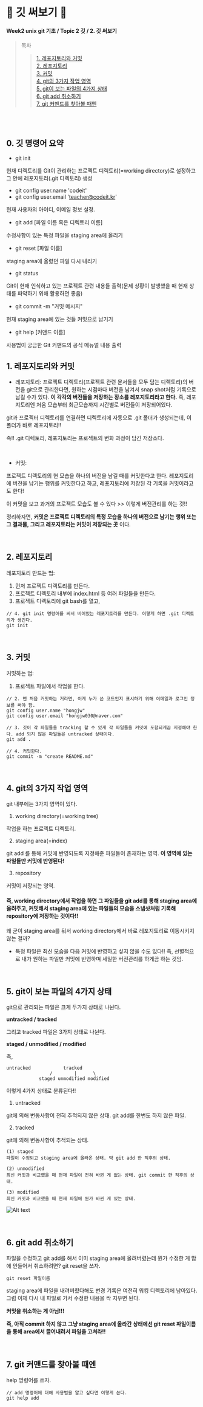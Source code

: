 # 🍇 깃 써보기 🍇
#### Week2 unix git 기초 / Topic 2 깃 / 2. 깃 써보기

>목차 
>>[1. 레포지토리와 커밋](#1-레포지토리와-커밋)<br>
[2. 레포지토리](#2-레포지토리)<br>
[3. 커밋](#3-커밋)<br>
[4. git의 3가지 작업 영역](#4-git의-3가지-작업-영역)<br>
[5. git이 보는 파일의 4가지 상태](#5-git이-보는-파일의-4가지-상태)<br>
[6. git add 취소하기](#6-git-add-취소하기)<br>
[7. git 커맨드를 찾아볼 때엔](#7-git-커맨드를-찾아볼-때엔)<br>


<br><br>

## 0. 깃 명령어 요약

* git init

현재 디렉토리를 Git이 관리하는 프로젝트 디렉토리(=working directory)로 설정하고 그 안에 레포지토리(.git 디렉토리) 생성

* git config user.name 'codeit' 
* git config user.email 'teacher@codeit.kr'

현재 사용자의 아이디, 이메일 정보 설정.


* git add [파일 이름 혹은 디렉토리 이름]

수정사항이 있는 특정 파일을 staging area에 올리기

* git reset [파일 이름]

staging area에 올렸던 파일 다시 내리기

* git status

Git이 현재 인식하고 있는 프로젝트 관련 내용들 출력(문제 상황이 발생했을 때 현재 상태를 파악하기 위해 활용하면 좋음)

* git commit -m "커밋 메시지"

현재 staging area에 있는 것들 커밋으로 남기기

* git help [커맨드 이름]

사용법이 궁금한 Git 커맨드의 공식 메뉴얼 내용 출력


## 1. 레포지토리와 커밋

* 레포지토리:
프로젝트 디렉토리(프로젝트 관련 문서들을 모두 담는 디렉토리)의 버전을 git으로 관리한다면, 원하는 시점마다 버전을 남겨서 snap shot처럼 기록으로 남길 수가 있다. **이 각각의 버전들을 저장하는 장소를 레포지토리라고 한다.** 즉, 레포지토리엔 처음 모습부터 최근모습까지 시간별로 버전들이 저장되어있다.

git과 프로젝터 디렉토리를 연결하면 디렉토리에 자동으로 .git 폴더가 생성되는데, 이 폴더가 바로 레포지토리!!

즉!! .git 디렉토리, 레포지토리는 프로젝트의 변화 과정이 담긴 저장소다.

<br>

* 커밋:

프로젝트 디렉토리의 현 모습을 하나의 버전을 남길 때를 커밋한다고 한다. 레포지토리에 버전을 남기는 행위를 커밋한다고 하고, 레포지토리에 저장된 각 기록을 커밋이라고도 한다!

이 커밋을 보고 과거의 프로젝트 모습도 볼 수 있다 >> 이렇게 버전관리를 하는 것!! 

정리하자면, **커밋은 프로젝트 디렉토리의 특정 모습을 하나의 버전으로 남기는 행위 또는 그 결과물, 그리고 레포지토리는 커밋이 저장되는 곳** 이다.

<br>

## 2. 레포지토리
레포지토리 만드는 법:
1. 먼저 프로젝트 디렉토리를 만든다.
2. 프로젝트 디렉토리 내부에 index.html 등 여러 파일들을 만든다.
3. 프로젝트 디렉토리에 git bash를 열고, 
```git
// 4. git init 명령어를 써서 비어있는 레포지토리를 만든다. 이렇게 하면 .git 디렉토리가 생긴다.
git init
```

<br>

## 3. 커밋
커밋하는 법:
1. 프로젝트 파일에서 작업을 한다.
```git
// 2. 맨 처음 커밋하는 거라면, 이게 누가 쓴 코드인지 표시하기 위해 이메일과 로그인 정보를 써야 함.
git config user.name "hongjw"
git config user.email "hongjw030@naver.com"

// 3. 깃이 각 파일들을 tracking 할 수 있게 각 파일들을 커밋에 포함되게끔 지정해야 한다. add 되지 않은 파일들은 untracked 상태이다.
git add .

// 4. 커밋한다.
git commit -m "create README.md"
```

<br>

## 4. git의 3가지 작업 영역
git 내부에는 3가지 영역이 있다.

1. working directory(=working tree)

작업을 하는 프로젝트 디렉토리.


2. staging area(=index)

git add 를 통해 커밋에 반영되도록 지정해준 파일들이 존재하는 영역. **이 영역에 있는 파일들만 커밋에 반영된다!**

3. repository

커밋이 저장되는 영역.

#### 즉, working directory에서 작업을 하면 그 파일들을 git add를 통해 staging area에 올려주고, 커밋해서 staging area에 있는 파일들의 모습을 스냅샷처럼 기록해 repository에 저장하는 것이다!!

왜 굳이 staging area를 둬서 working directory에서 바로 레포지토리로 이동시키지 않는 걸까?
* 특정 파일은 최신 모습을 다음 커밋에 반영하고 싶지 않을 수도 있다!! 즉, 선별적으로 내가 원하는 파일만 커밋에 반영하며 세밀한 버전관리를 하게끔 하는 것임.



<br>

## 5. git이 보는 파일의 4가지 상태

git으로 관리되는 파일은 크게 두가지 상태로 나뉜다. 

**untracked / tracked**

그리고 tracked 파일은 3가지 상태로 나뉜다. 

**staged / unmodified / modified**

즉, 
```
untracked            tracked
                /        |      \
            staged unmodified modified

```
이렇게 4가지 상태로 분류된다!!

1. untracked

git에 의해 변동사항이 전혀 추적되지 않은 상태. git add를 한번도 하지 않은 파일.

2. tracked

git에 의해 변동사항이 추적되는 상태.

    (1) staged
    파일이 수정되고 staging area에 올라온 상태. 막 git add 한 직후의 상태.
    
    (2) unmodified
    최신 커밋과 비교했을 때 현재 파일이 전혀 바뀐 게 없는 상태. git commit 한 직후의 상태.

    (3) modified
    최신 커밋과 비교했을 때 현재 파일에 뭔가 바뀐 게 있는 상태. 
![Alt text](image.png)



<br>

## 6. git add 취소하기

파일을 수정하고 git add를 해서 이미 staging area에 올려버렸는데 뭔가 수정한 게 맘에 안들어서 취소하려면? git reset을 쓰자.

```git
git reset 파일이름
```
staging area에 파일을 내려버렸다해도 변경 기록은 여전히 워킹 디렉토리에 남아있다. 그럼 이제 다시 내 파일로 가서 수정한 내용을 싹 지우면 된다.

**커밋을 취소하는 게 아님!!!**

**즉, 아직 commit 하지 않고 그냥 staging area에 올라간 상태에선 git reset 파일이름 을 통해 area에서 끌어내려서 파일을 고쳐라!!**


<br>

## 7. git 커맨드를 찾아볼 때엔
help 명령어를 쓰자.
```git
// add 명령어에 대해 사용법을 알고 싶다면 이렇게 쓴다.
git help add
```

